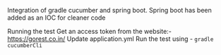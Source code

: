 Integration of gradle cucumber and spring boot.
    Spring boot has been added as an IOC for cleaner code

Running the test
Get an access token from the website:- https://gorest.co.in/
Update application.yml
Run the test using - `gradle cucumberCli`
